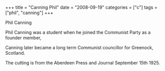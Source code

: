 +++
title = "Canning Phil"
date = "2008-09-19"
categories = ["c"]
tags = ["phil", "canning"]
+++

Phil Canning

Phil Canning was a student when he joined the Communist Party as a founder member,

Canning later became a long term Communist councillor for Greenock, Scotland.

The cutting is from the Aberdeen Press and Journal September 15th 1925.
